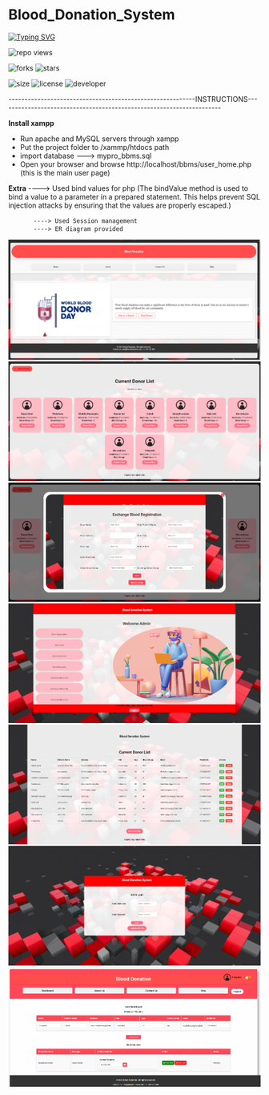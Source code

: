 # Blood_Donation_System

[![Typing SVG](https://readme-typing-svg.demolab.com?font=Fira+Code&pause=1000&color=9304F7&width=435&lines=Blood+Donation+System)](https://git.io/typing-svg)

![repo views](https://hits.seeyoufarm.com/api/count/incr/badge.svg?url=https%3A%2F%2Fgithub.com%2FVehanRajintha%2FBlood_Donation_System&count_bg=%2379C83D&title_bg=%23555555&icon=gitpod.svg&icon_color=%23E7E7E7&title=Views&edge_flat=false)


![forks](https://img.shields.io/github/forks/VehanRajintha/Blood_Donation_System?label=Forks&style=social)
![stars](https://img.shields.io/github/stars/VehanRajintha/Blood_Donation_System?style=social)

![size](https://img.shields.io/github/repo-size/VehanRajintha/Blood_Donation_System?color=purple&label=Repo%20Size&style=plastic)
![license](https://img.shields.io/github/license/VehanRajintha/Blood_Donation_System?color=purple&label=License&style=plastic)
![developer](https://img.shields.io/static/v1?label=Author&message=Vehan%20Rajintha&color=purple&style=plastic)


----------------------------------------------------------INSTRUCTIONS---------------------------------------------------------------------

**Install xampp**
- Run apache and MySQL servers through xampp
- Put the project folder to /xammp/htdocs path
- import database ---> mypro_bbms.sql
- Open your browser and browse http://localhost/bbms/user_home.php (this is the main user page)


**Extra**   ----> Used bind values for php 
		(The bindValue method is used to bind a value to a parameter in a prepared statement. This helps prevent SQL injection   attacks by ensuring that the values are properly escaped.)
    
           ----> Used Session management 
           ----> ER diagram provided




![pic1](pic1.jpg)
![pic2](pic2.jpg)
![pic3](pic3.jpg)
![pic4](pic4.jpg)
![pic5](pic5.jpg)
![pic6](pic6.jpg)
![pic7](pic7.jpg)

